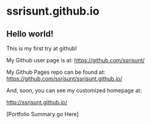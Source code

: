 ssrisunt.github.io
====================

## Hello world!

This is my first try at github!

My Github user page is at: 
https://github.com/ssrisunt/

My Github Pages repo can be found at:  
https://github.com/ssrisunt/ssrisunt.github.io/

And, soon, you can see my customized homepage at:

http://ssrisunt.github.io/

[Portfolio Summary go Here]
